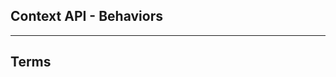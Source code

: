 ## **Context API - Behaviors**

-------------------------------------------------------------


## **Terms**


